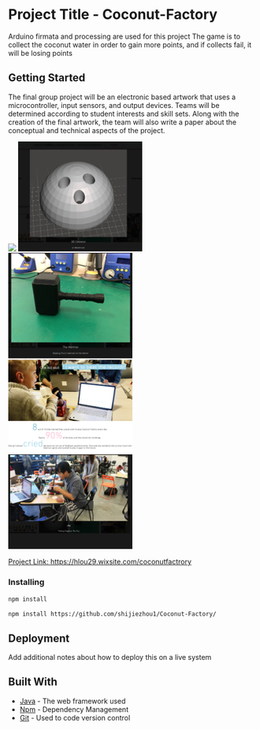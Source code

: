 # Project Title - Coconut-Factory

Arduino firmata and processing are used for this project
The game is to collect the coconut water in order to gain more points, and if collects fail, it will be losing points

## Getting Started
The final group project will be an electronic based artwork that uses a microcontroller, input sensors, and output
devices. Teams will be determined according to student interests and skill sets. Along with the creation of the
final artwork, the team will also write a paper about the conceptual and technical aspects of the project.
  
<img src= "https://static.wixstatic.com/media/74ac36_a23bdd2f4f4348a5ae8c671bf51fa251~mv2_d_1600_1244_s_2.jpeg/v1/fill/w_768,h_600,al_c,q_85,usm_0.66_1.00_0.01/74ac36_a23bdd2f4f4348a5ae8c671bf51fa251~mv2_d_1600_1244_s_2.webp" width="50%">
<img src="/img/3Dcoconut.png" width="50%">
<img src="/img/hammer.png" width="50%">
<img src="/img/response.png" width="50%">
<img src="/img/workflow.png" width="50%">

<a href="https://hlou29.wixsite.com/coconutfactrory" >Project Link: https://hlou29.wixsite.com/coconutfactrory</a>

### Installing

```
npm install
```

```
npm install https://github.com/shijiezhou1/Coconut-Factory/
```

## Deployment

Add additional notes about how to deploy this on a live system

## Built With

* [Java](https://www.java.com/) - The web framework used
* [Npm](https://npm.org/) - Dependency Management
* [Git](https://github.com) - Used to code version control
